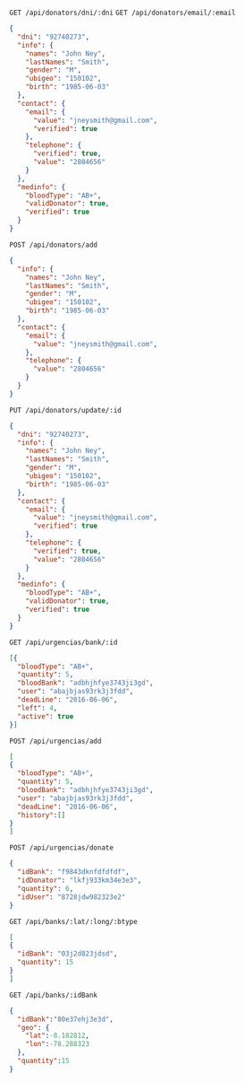 ```GET /api/donators/dni/:dni```
```GET /api/donators/email/:email```
```json
{
  "dni": "92740273",
  "info": {
    "names": "John Ney",
    "lastNames": "Smith",
    "gender": "M",
    "ubigeo": "150102",
    "birth": "1985-06-03"
  },
  "contact": {
    "email": {
      "value": "jneysmith@gmail.com",
      "verified": true
    },
    "telephone": {
      "verified": true,
      "value": "2804656"
    }
  },
  "medinfo": {
    "bloodType": "AB+",
    "validDonator": true,
    "verified": true
  }
}
```
```POST /api/donators/add```
```json
{
  "info": {
    "names": "John Ney",
    "lastNames": "Smith",
    "gender": "M",
    "ubigeo": "150102",
    "birth": "1985-06-03"
  },
  "contact": {
    "email": {
      "value": "jneysmith@gmail.com",
    },
    "telephone": {
      "value": "2804656"
    }
  }
}
```
```PUT /api/donators/update/:id```
```json
{
  "dni": "92740273",
  "info": {
    "names": "John Ney",
    "lastNames": "Smith",
    "gender": "M",
    "ubigeo": "150102",
    "birth": "1985-06-03"
  },
  "contact": {
    "email": {
      "value": "jneysmith@gmail.com",
      "verified": true
    },
    "telephone": {
      "verified": true,
      "value": "2804656"
    }
  },
  "medinfo": {
    "bloodType": "AB+",
    "validDonator": true,
    "verified": true
  }
}
```
```GET /api/urgencias/bank/:id```
```json
[{
  "bloodType": "AB+",
  "quantity": 5,
  "bloodBank": "adbhjhfye3743ji3gd",
  "user": "abajbjas93rk3j3fdd",
  "deadLine": "2016-06-06",
  "left": 4,
  "active": true 
}]
```
```POST /api/urgencias/add```
```json
[
{
  "bloodType": "AB+",
  "quantity": 5,
  "bloodBank": "adbhjhfye3743ji3gd",
  "user": "abajbjas93rk3j3fdd",
  "deadLine": "2016-06-06",
  "history":[] 
}
]
```
```POST /api/urgencias/donate```
```json
{
  "idBank": "f9843dknfdfdfdf",
  "idDonator": "lkfj933km34e3e3",
  "quantity": 6,
  "idUser": "8728jdw982323e2"
}
```
```GET /api/banks/:lat/:long/:btype```
```json
[
{
  "idBank": "03j2d823jdsd",
  "quantity": 15
}
]
```
```GET /api/banks/:idBank```
```json
{
  "idBank":"80e37ehj3e3d",
  "geo": {
    "lat":-8.182812,
    "lon":-78.288323
  },
  "quantity":15
}
